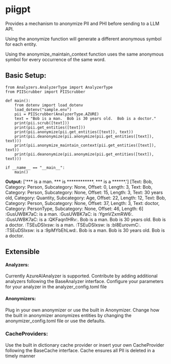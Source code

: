 # piigpt

Provides a mechanism to anonymize PII and PHI before sending to a LLM API.

Using the anonymize function will generate a different anonymous symbol for each entity.

Using the anonymize_maintain_context function uses the same anonymous symbol for every occurrence of the same word.

## Basic Setup:

```
from Analyzers.AnalyzerType import AnalyzerType
from PIIScrubber import PIIScrubber

def main():
    from dotenv import load_dotenv
    load_dotenv("sample.env")
    pii = PIIScrubber(AnalyzerType.AZURE)
    text = "Bob is a man.  Bob is 30 years old.  Bob is a doctor."
    print(pii.scrub([text]))
    print(pii.get_entities([text]))
    print(pii.anonymize(pii.get_entities([text]), text))
    print(pii.deanonymize(pii.anonymize(pii.get_entities([text]), text)))
    print(pii.anonymize_maintain_context(pii.get_entities([text]), text))
    print(pii.deanonymize(pii.anonymize(pii.get_entities([text]), text)))

if __name__ == "__main__":
    main()
```

**Output:**
['*** is a man.  *** is ************.  *** is a ******.']
[Text: Bob, Category: Person, Subcategory: None, Offset: 0, Length: 3, Text: Bob, Category: Person, Subcategory: None, Offset: 15, Length: 3, Text: 30 years old, Category: Quantity, Subcategory: Age, Offset: 22, Length: 12, Text: Bob, Category: Person, Subcategory: None, Offset: 37, Length: 3, Text: doctor, Category: PersonType, Subcategory: None, Offset: 46, Length: 6]
:GusUWBK7aC: is a man.  :GusUWBK7aC: is :YgmVZxmRW6:.  :GusUWBK7aC: is a :QKFaqn1HRv:.
Bob is a man.  Bob is 30 years old.  Bob is a doctor.
:TSEuDSIxsw: is a man.  :TSEuDSIxsw: is :bl8EurovmC:.  :TSEuDSIxsw: is a :9pMYbEhLwd:.
Bob is a man.  Bob is 30 years old.  Bob is a doctor.

## Extensible
#### Analyzers:
Currently AzureAIAnalyzer is supported.  Contribute by adding additional analyzers following the BaseAnalyzer interface.
Configure your parameters for your analyzer in the analyzer_config.toml file

#### Anonymizers:
Plug in your own anonymizer or use the built in Anonymizer.
Change how the built in anonymizer anonymizes entities by changing the anonymizer_config.toml file or use the defaults.

### CacheProviders:
Use the built in dictionary cache provider or insert your own CacheProvider following the BaseCache interface.
Cache ensures all PII is deleted in a timely manner

